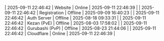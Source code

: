 | 2025-09-11 22:46:42 | Website | Online | 2025-09-11 22:46:39 |
| 2025-09-11 22:46:42 | Registration | Offline | 2025-09-09 16:40:23 |
| 2025-09-11 22:46:42 | Auth Server | Offline | 2025-08-18 09:33:31 |
| 2025-09-11 22:46:42 | Kezan (PvE) | Offline | 2025-08-03 17:58:02 |
| 2025-09-11 22:46:42 | Gurubashi (PvP) | Offline | 2025-08-23 21:44:06 |
| 2025-09-11 22:46:42 | Cloudflare | Online | 2025-09-11 22:46:39 |
